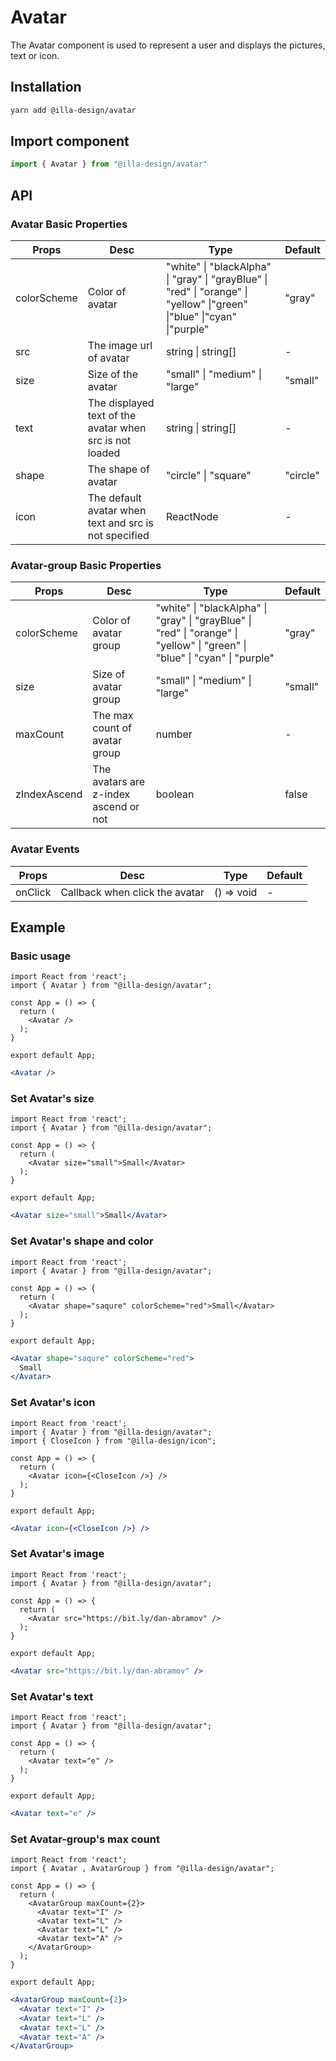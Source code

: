 # Avatar

The Avatar component is used to represent a user and displays the pictures, text or icon.

## Installation

```bash
yarn add @illa-design/avatar
```

## Import component

```jsx
import { Avatar } from "@illa-design/avatar"
```

## API

### Avatar Basic Properties

| Props       | Desc                                                    | Type                                                                                                                    | Default  |
| ----------- | ------------------------------------------------------- | ----------------------------------------------------------------------------------------------------------------------- | -------- |
| colorScheme | Color of avatar                                         | "white" \| "blackAlpha" \| "gray" \| "grayBlue" \| "red" \| "orange" \| "yellow" \|"green" \|"blue" \|"cyan" \|"purple" | "gray"   |
| src         | The image url of avatar                                 | string \| string[]                                                                                                      | -        |
| size        | Size of the avatar                                      | "small" \| "medium" \| "large"                                                                                          | "small"  |
| text        | The displayed text of the avatar when src is not loaded | string \| string[]                                                                                                      | -        |
| shape       | The shape of avatar                                     | "circle" \| "square"                                                                                                    | "circle" |
| icon        | The default avatar when text and src is not specified   | ReactNode                                                                                                               | -        |

### Avatar-group Basic Properties

| Props        | Desc                                  | Type                                                                                                                        | Default |
| ------------ | ------------------------------------- | --------------------------------------------------------------------------------------------------------------------------- | ------- |
| colorScheme  | Color of avatar group                 | "white" \| "blackAlpha" \| "gray" \| "grayBlue" \| "red" \| "orange" \| "yellow" \| "green" \| "blue" \| "cyan" \| "purple" | "gray"  |
| size         | Size of avatar group                  | "small" \| "medium" \| "large"                                                                                              | "small" |
| maxCount     | The max count of avatar group         | number                                                                                                                      | -       |
| zIndexAscend | The avatars are z-index ascend or not | boolean                                                                                                                     | false   |

### Avatar Events

| Props   | Desc                           | Type       | Default |
| ------- | ------------------------------ | ---------- | ------- |
| onClick | Callback when click the avatar | () => void | -       |

## Example

### Basic usage

```SnackPlayer name=Basic usage&description=Basic usage&platform=web&supportedPlatforms=web&dependencies=@illa-design/avatar
import React from 'react';
import { Avatar } from "@illa-design/avatar";

const App = () => {
  return (
    <Avatar />
  );
}

export default App;

```

```jsx
<Avatar />
```

### Set Avatar's size

```SnackPlayer name=Set Avatar's size&description=Set Avatar's size&platform=web&supportedPlatforms=web&dependencies=@illa-design/avatar
import React from 'react';
import { Avatar } from "@illa-design/avatar";

const App = () => {
  return (
    <Avatar size="small">Small</Avatar>
  );
}

export default App;

```

```jsx
<Avatar size="small">Small</Avatar>
```

### Set Avatar's shape and color

```SnackPlayer name=Set Avatar's shape and color&description=Set Avatar's shape and color&platform=web&supportedPlatforms=web&dependencies=@illa-design/avatar
import React from 'react';
import { Avatar } from "@illa-design/avatar";

const App = () => {
  return (
    <Avatar shape="saqure" colorScheme="red">Small</Avatar>
  );
}

export default App;

```

```jsx
<Avatar shape="saqure" colorScheme="red">
  Small
</Avatar>
```

### Set Avatar's icon

```SnackPlayer name=Set Avatar's icon&description=Set Avatar's icon&platform=web&supportedPlatforms=web&dependencies=@illa-design/avatar,@illa-design/icon
import React from 'react';
import { Avatar } from "@illa-design/avatar";
import { CloseIcon } from "@illa-design/icon";

const App = () => {
  return (
    <Avatar icon={<CloseIcon />} />
  );
}

export default App;

```

```jsx
<Avatar icon={<CloseIcon />} />
```

### Set Avatar's image

```SnackPlayer name=Set Avatar's image&description=Set Avatar's image&platform=web&supportedPlatforms=web&dependencies=@illa-design/avatar
import React from 'react';
import { Avatar } from "@illa-design/avatar";

const App = () => {
  return (
    <Avatar src="https://bit.ly/dan-abramov" />
  );
}

export default App;

```

```jsx
<Avatar src="https://bit.ly/dan-abramov" />
```

### Set Avatar's text

```SnackPlayer name=Set Avatar's text&description=Set Avatar's text&platform=web&supportedPlatforms=web&dependencies=@illa-design/avatar
import React from 'react';
import { Avatar } from "@illa-design/avatar";

const App = () => {
  return (
    <Avatar text="e" />
  );
}

export default App;

```

```jsx
<Avatar text="e" />
```

### Set Avatar-group's max count

```SnackPlayer name=Set Avatar-group's max count&description=Set Avatar-group's max count&platform=web&supportedPlatforms=web&dependencies=@illa-design/avatar
import React from 'react';
import { Avatar , AvatarGroup } from "@illa-design/avatar";

const App = () => {
  return (
    <AvatarGroup maxCount={2}>
      <Avatar text="I" />
      <Avatar text="L" />
      <Avatar text="L" />
      <Avatar text="A" />
    </AvatarGroup>
  );
}

export default App;

```

```jsx
<AvatarGroup maxCount={2}>
  <Avatar text="I" />
  <Avatar text="L" />
  <Avatar text="L" />
  <Avatar text="A" />
</AvatarGroup>
```
